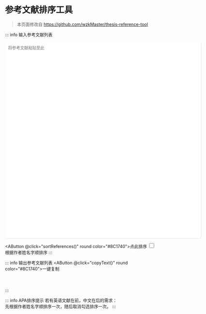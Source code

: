 <style>
    textarea {
      Width: 648px;
      height: 648px;
      padding: 10px;
      border-radius: 5px;
      border: none;
      outline: none;
      box-shadow: 1px 1px 3px #e2e2e2;
      resize: none;
    }
    .output {
      margin-top: 20px;

    }
    .option {
      display: flex;
      align-items: center;
      flex-direction: column;
      justify-content: center;
      gap: 10px
    }

    .output p {
      white-space: pre-wrap;
      width: 600px;
      padding: 10px;
      font-size: 90%;
    }
    
    input[type=checkbox]{
    width: 16px;
    height: 16px;
    margin-top: 2px;
    position: relative;
    }
    input[type=checkbox]::after {
    position: absolute;
    top: 0;
    color: #000;
    width: 16px;
    height: 16px;
    display: inline-block;
    visibility: visible;
    padding-left: 0px;
    text-align: center;
    content: ' ';
    border-radius: 3px;
    }
    input[type=checkbox]:checked::after {
    content: "✓";
    color: #ffffff;
    font-size: 10px;
    line-height: 15px;
    background-color: #8C1740;
  }

</style>
<!--没想到csdn也有有用的一天。https://blog.csdn.net/ruanxinjie/article/details/119670108-->

<!--别问为什么那么多空行，代码能跑-->
# 参考文献排序工具

>本页面修改自 https://github.com/wzkMaster/thesis-reference-tool

::: info 输入参考文献列表
<textarea id="ref-list" placeholder="将参考文献粘贴至此"></textarea>
  <AButton @click="sortReferences()" round color="#8C1740">点此排序</AButton>
  <input id="sort" type="checkbox" ><label for="sort">根据作者姓名字顺排序</label>
::: 

::: info 输出参考文献列表
<AButton @click="copyText()" round color="#8C1740">一键复制</AButton>
  <div class="output">
    <p id="ref-output"></p>
  </div>
:::

::: info APA排序提示
若有英语文献在前，中文在后的需求：  
先根据作者姓名字顺排序一次，随后取消勾选排序一次。
:::

<script setup>
//导入按钮

// 复制排序后的参考文献列表到剪贴板
function copyText() {
  const refOutput = document.getElementById("ref-output");
  navigator.clipboard.writeText(refOutput.textContent).then(
    function () {
      alert("复制成功！");
    },
    function () {
      alert("复制失败！");
    }
  );
}


function sortReferences() {
  const input = document
    .getElementById("ref-list")
    .value.split("\n")
    .filter((item) => item);

  const isSort = document.getElementById("sort").checked;

  // 根据作者字顺排序
  if (isSort) {
    input.sort((a, b) =>
      a
        .replace(/^\[\d+\]\s*/, "")
        .localeCompare(b.replace(/^\[\d+\]\s*/, ""), "zh-Hans-CN", {
          sensitivity: "accent",
        })
    );
  }

  // 去除原序号，添加正确的新序号
  const r = input.map((item, index) => {
    if (item) {
      return `[${index + 1}] ${item.trim().replace(/^\[\d+\]\s*/, "")}`;
    }
  });

  // 输出到页面
  const refOutput = document.getElementById("ref-output");
  refOutput.textContent = r.join("\r\n");
}
</script>